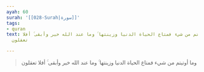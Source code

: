 ```yaml
---
ayah: 60
surah: '[[028-Surah|سورة]]'
tags:
- quran
text: وما أوتيتم من شيء فمتاع الحياة الدنيا وزينتها ۚ وما عند الله خير وأبقى ۚ أفلا
  تعقلون

---
```

> وما أوتيتم من شيء فمتاع الحياة الدنيا وزينتها ۚ وما عند الله خير وأبقى ۚ أفلا تعقلون
